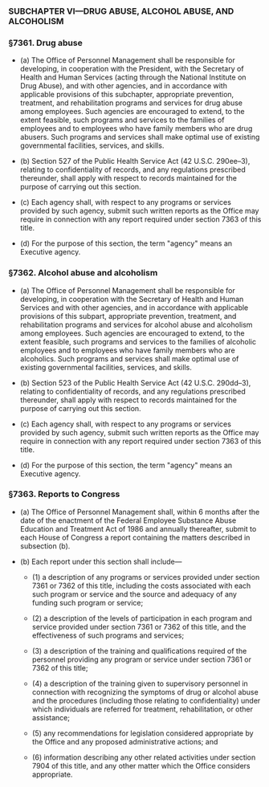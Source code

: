 ### SUBCHAPTER VI—DRUG ABUSE, ALCOHOL ABUSE, AND ALCOHOLISM

### §7361. Drug abuse
* (a) The Office of Personnel Management shall be responsible for developing, in cooperation with the President, with the Secretary of Health and Human Services (acting through the National Institute on Drug Abuse), and with other agencies, and in accordance with applicable provisions of this subchapter, appropriate prevention, treatment, and rehabilitation programs and services for drug abuse among employees. Such agencies are encouraged to extend, to the extent feasible, such programs and services to the families of employees and to employees who have family members who are drug abusers. Such programs and services shall make optimal use of existing governmental facilities, services, and skills.

* (b) Section 527 of the Public Health Service Act (42 U.S.C. 290ee–3), relating to confidentiality of records, and any regulations prescribed thereunder, shall apply with respect to records maintained for the purpose of carrying out this section.

* (c) Each agency shall, with respect to any programs or services provided by such agency, submit such written reports as the Office may require in connection with any report required under section 7363 of this title.

* (d) For the purpose of this section, the term "agency" means an Executive agency.

### §7362. Alcohol abuse and alcoholism
* (a) The Office of Personnel Management shall be responsible for developing, in cooperation with the Secretary of Health and Human Services and with other agencies, and in accordance with applicable provisions of this subpart, appropriate prevention, treatment, and rehabilitation programs and services for alcohol abuse and alcoholism among employees. Such agencies are encouraged to extend, to the extent feasible, such programs and services to the families of alcoholic employees and to employees who have family members who are alcoholics. Such programs and services shall make optimal use of existing governmental facilities, services, and skills.

* (b) Section 523 of the Public Health Service Act (42 U.S.C. 290dd–3), relating to confidentiality of records, and any regulations prescribed thereunder, shall apply with respect to records maintained for the purpose of carrying out this section.

* (c) Each agency shall, with respect to any programs or services provided by such agency, submit such written reports as the Office may require in connection with any report required under section 7363 of this title.

* (d) For the purpose of this section, the term "agency" means an Executive agency.

### §7363. Reports to Congress
* (a) The Office of Personnel Management shall, within 6 months after the date of the enactment of the Federal Employee Substance Abuse Education and Treatment Act of 1986 and annually thereafter, submit to each House of Congress a report containing the matters described in subsection (b).

* (b) Each report under this section shall include—

  * (1) a description of any programs or services provided under section 7361 or 7362 of this title, including the costs associated with each such program or service and the source and adequacy of any funding such program or service;

  * (2) a description of the levels of participation in each program and service provided under section 7361 or 7362 of this title, and the effectiveness of such programs and services;

  * (3) a description of the training and qualifications required of the personnel providing any program or service under section 7361 or 7362 of this title;

  * (4) a description of the training given to supervisory personnel in connection with recognizing the symptoms of drug or alcohol abuse and the procedures (including those relating to confidentiality) under which individuals are referred for treatment, rehabilitation, or other assistance;

  * (5) any recommendations for legislation considered appropriate by the Office and any proposed administrative actions; and

  * (6) information describing any other related activities under section 7904 of this title, and any other matter which the Office considers appropriate.